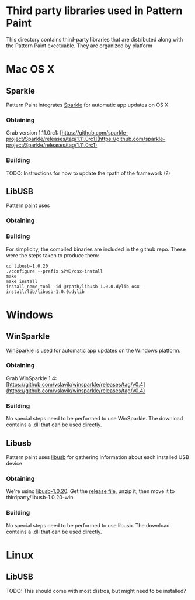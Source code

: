# Third party libraries used in Pattern Paint
This directory contains third-party libraries that are distributed along with the Pattern Paint exectuable. They are organized by platform

# Mac OS X

## Sparkle
Pattern Paint integrates [Sparkle](http://sparkle-project.org/) for automatic app updates on OS X.

### Obtaining
Grab version 1.11.0rc1:
[https://github.com/sparkle-project/Sparkle/releases/tag/1.11.0rc1](https://github.com/sparkle-project/Sparkle/releases/tag/1.11.0rc1)

### Building
TODO: Instructions for how to update the rpath of the framework (?)

## LibUSB
Pattern paint uses 

### Obtaining

### Building

For simplicity, the compiled binaries are included in the github repo. These were the steps taken to produce them:

	cd libusb-1.0.20
	./configure --prefix $PWD/osx-install
	make
	make install
	install_name_tool -id @rpath/libusb-1.0.0.dylib osx-install/lib/libusb-1.0.0.dylib



# Windows

## WinSparkle
[WinSparkle](http://winsparkle.org) is used for automatic app updates on the Windows platform.

### Obtaining
Grab WinSparkle 1.4:
[https://github.com/vslavik/winsparkle/releases/tag/v0.4](https://github.com/vslavik/winsparkle/releases/tag/v0.4)

### Building
No special steps need to be performed to use WinSparkle. The download contains a .dll that can be used directly.


## Libusb
Pattern paint uses [libusb](libusb.info) for gathering information about each installed USB device. 

### Obtaining

We're using [libusb-1.0.20](http://sourceforge.net/projects/libusb/files/libusb-1.0/libusb-1.0.20/). Get the [release file](http://sourceforge.net/projects/libusb/files/libusb-1.0/libusb-1.0.20/libusb-1.0.20.7z/download), unzip it, then move it to thirdparty/libusb-1.0.20-win.

### Building

No special steps need to be performed to use libusb. The download contains a .dll that can be used directly.

# Linux

## LibUSB
TODO: This should come with most distros, but might need to be installed?
